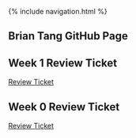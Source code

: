 {% include navigation.html %}

## Brian Tang GitHub Page

## Week 1 Review Ticket

[Review Ticket](https://github.com/bgt072105/curly-ladle/issues/2)

## Week 0 Review Ticket

[Review Ticket](https://github.com/bgt072105/curly-ladle/issues/1)
